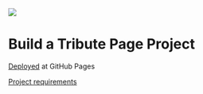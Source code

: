<img src="https://s3.amazonaws.com/freecodecamp/logo4.0LG.png"/>
<h1>Build a Tribute Page Project</h1>

<p>
    <a href="https://scie4fun.github.io/tribute-page-project/">
    Deployed</a> at GitHub Pages
</p>
<p>
    <a href="https://www.freecodecamp.org/challenges/build-a-tribute-page">
        Project requirements
    </a>
</p>